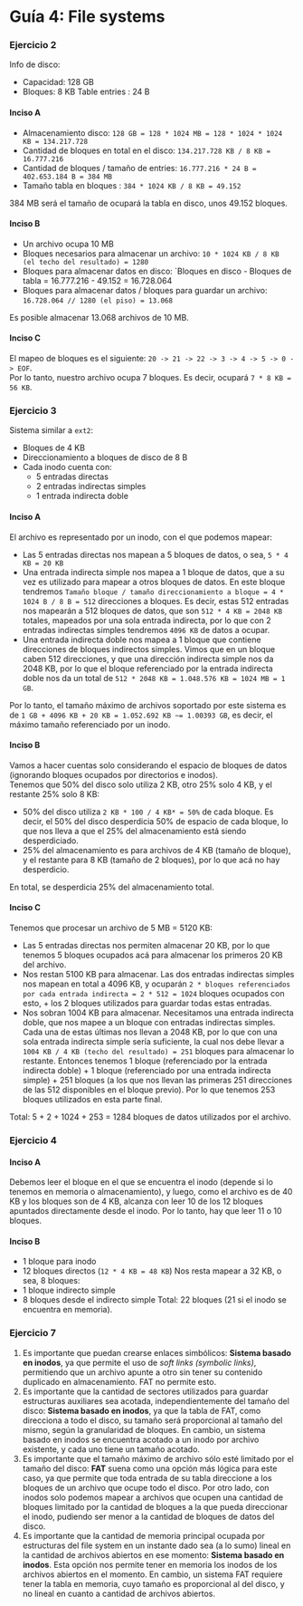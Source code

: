 # Guía 4: File systems

### Ejercicio 2

Info de disco:
- Capacidad: 128 GB
- Bloques: 8 KB
Table entries : 24 B

#### Inciso A

- Almacenamiento disco: `128 GB = 128 * 1024 MB = 128 * 1024 * 1024  KB = 134.217.728`
- Cantidad de bloques en total en el disco: `134.217.728 KB / 8 KB = 16.777.216`
- Cantidad de bloques / tamaño de entries: `16.777.216 * 24 B = 402.653.184 B = 384 MB`
- Tamaño tabla en bloques : `384 * 1024 KB / 8 KB = 49.152`

384 MB será el tamaño de ocupará la tabla en disco, unos 49.152 bloques.

#### Inciso B
- Un archivo ocupa 10 MB
- Bloques necesarios para almacenar un archivo: `10 * 1024 KB / 8 KB (el techo del resultado) = 1280`
- Bloques para almacenar datos en disco: `Bloques en disco - Bloques de tabla = 16.777.216 - 49.152 = 16.728.064
- Bloques para almacenar datos / bloques para guardar un archivo: `16.728.064 // 1280 (el piso) = 13.068`

Es posible almacenar 13.068 archivos de 10 MB.

#### Inciso C

El mapeo de bloques es el siguiente: `20 -> 21 -> 22 -> 3 -> 4 -> 5 -> 0 -> EOF`.  
Por lo tanto, nuestro archivo ocupa 7 bloques. Es decir, ocupará `7 * 8 KB = 56 KB`.


### Ejercicio 3

Sistema similar a `ext2`:
- Bloques de 4 KB
- Direccionamiento a bloques de disco de 8 B
- Cada inodo cuenta con:
	- 5 entradas directas
	- 2 entradas indirectas simples
	- 1 entrada indirecta doble

#### Inciso A

El archivo es representado por un inodo, con el que podemos mapear:
- Las 5 entradas directas nos mapean a 5 bloques de datos, o sea, `5 * 4 KB = 20 KB`
- Una entrada indirecta simple nos mapea a 1 bloque de datos, que a su vez es utilizado para mapear a otros bloques de datos. En este bloque tendremos `Tamaño bloque / tamaño direccionamiento a bloque = 4 * 1024 B / 8 B = 512` direcciones a bloques. Es decir, estas 512 entradas nos mapearán a 512 bloques de datos, que son `512 * 4 KB = 2048 KB` totales, mapeados por una sola entrada indirecta, por lo que con 2 entradas indirectas simples tendremos `4096 KB` de datos a ocupar.
- Una entrada indirecta doble nos mapea a 1 bloque que contiene direcciones de bloques indirectos simples. Vimos que en un bloque caben 512 direcciones, y que una dirección indirecta simple nos da 2048 KB, por lo que el bloque referenciado por la entrada indirecta doble nos da un total de `512 * 2048 KB = 1.048.576 KB = 1024 MB = 1 GB`.  

Por lo tanto, el tamaño máximo de archivos soportado por este sistema es de `1 GB + 4096 KB + 20 KB = 1.052.692 KB ~= 1.00393 GB`, es decir, el máximo tamaño referenciado por un inodo.

#### Inciso B

Vamos a hacer cuentas solo considerando el espacio de bloques de datos (ignorando bloques ocupados por directorios e inodos).  
Tenemos que 50% del disco solo utiliza 2 KB, otro 25% solo 4 KB, y el restante 25% solo 8 KB:
- 50% del disco utiliza `2 KB * 100 / 4 KB* = 50%` de cada bloque. Es decir, el 50% del disco desperdicia 50% de espacio de cada bloque, lo que nos lleva a que el 25% del almacenamiento está siendo desperdiciado.
- 25% del almacenamiento es para archivos de 4 KB (tamaño de bloque), y el restante para 8 KB (tamaño de 2 bloques), por lo que acá no hay desperdicio.

En total, se desperdicia 25% del almacenamiento total.

#### Inciso C

Tenemos que procesar un archivo de 5 MB = 5120 KB:
- Las 5 entradas directas nos permiten almacenar 20 KB, por lo que tenemos 5 bloques ocupados acá para almacenar los primeros 20 KB del archivo.
- Nos restan 5100 KB para almacenar. Las dos entradas indirectas simples nos mapean en total a 4096 KB, y ocuparán `2 * bloques referenciados por cada entrada indirecta = 2 * 512 = 1024` bloques ocupados con esto, + los 2 bloques utilizados para guardar todas estas entradas.
- Nos sobran 1004 KB para almacenar. Necesitamos una entrada indirecta doble, que nos mapee a un bloque con entradas indirectas simples. Cada una de estas últimas nos llevan a 2048 KB, por lo que con una sola entrada indirecta simple sería suficiente, la cual nos debe llevar a `1004 KB / 4 KB (techo del resultado) = 251` bloques para almacenar lo restante. Entonces tenemos 1 bloque (referenciado por la entrada indirecta doble) + 1 bloque (referenciado por una entrada indirecta simple) + 251 bloques (a los que nos llevan las primeras 251 direcciones de las 512 disponibles en el bloque previo). Por lo que tenemos 253 bloques utilizados en esta parte final.

Total: 5 + 2 + 1024 + 253 = 1284 bloques de datos utilizados por el archivo.

### Ejercicio 4

#### Inciso A

Debemos leer el bloque en el que se encuentra el inodo (depende si lo tenemos en memoria o almacenamiento), y luego, como el archivo es de 40 KB y los bloques son de 4 KB, alcanza con leer 10 de los 12 bloques apuntados directamente desde el inodo. Por lo tanto, hay que leer 11 o 10 bloques.

#### Inciso B

- 1 bloque para inodo
- 12 bloques directos (`12 * 4 KB = 48 KB`)
Nos resta mapear a 32 KB, o sea, 8 bloques:
- 1 bloque indirecto simple
- 8 bloques desde el indirecto simple
Total: 22 bloques (21 si el inodo se encuentra en memoria).

### Ejercicio 7

1. Es importante que puedan crearse enlaces simbólicos: **Sistema basado en inodos**, ya que permite el uso de *soft links (symbolic links)*, permitiendo que un archivo apunte a otro sin tener su contenido duplicado en almacenamiento. FAT no permite esto.
2. Es importante que la cantidad de sectores utilizados para guardar estructuras auxiliares sea acotada, independientemente del tamaño del disco: **Sistema basado en inodos**, ya que la tabla de FAT, como direcciona a todo el disco, su tamaño será proporcional al tamaño del mismo, según la granularidad de bloques. En cambio, un sistema basado en inodos se encuentra acotado a un inodo por archivo existente, y cada uno tiene un tamaño acotado.
3. Es importante que el tamaño máximo de archivo sólo esté limitado por el tamaño del disco: **FAT** suena como una opción más lógica para este caso, ya que permite que toda entrada de su tabla direccione a los bloques de un archivo que ocupe todo el disco. Por otro lado, con inodos solo podemos mapear a archivos que ocupen una cantidad de bloques limitado por la cantidad de bloques a la que pueda direccionar el inodo, pudiendo ser menor a la cantidad de bloques de datos del disco.
4. Es importante que la cantidad de memoria principal ocupada por estructuras del file system en un instante dado sea (a lo sumo) lineal en la cantidad de archivos abiertos en ese momento: **Sistema basado en inodos**. Esta opción nos permite tener en memoria los inodos de los archivos abiertos en el momento. En cambio, un sistema FAT requiere tener la tabla en memoria, cuyo tamaño es proporcional al del disco, y no lineal en cuanto a cantidad de archivos abiertos.